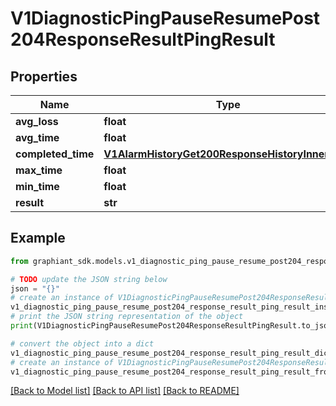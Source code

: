 # V1DiagnosticPingPauseResumePost204ResponseResultPingResult


## Properties

Name | Type | Description | Notes
------------ | ------------- | ------------- | -------------
**avg_loss** | **float** |  | [optional] 
**avg_time** | **float** |  | [optional] 
**completed_time** | [**V1AlarmHistoryGet200ResponseHistoryInnerTime**](V1AlarmHistoryGet200ResponseHistoryInnerTime.md) |  | [optional] 
**max_time** | **float** |  | [optional] 
**min_time** | **float** |  | [optional] 
**result** | **str** |  | [optional] 

## Example

```python
from graphiant_sdk.models.v1_diagnostic_ping_pause_resume_post204_response_result_ping_result import V1DiagnosticPingPauseResumePost204ResponseResultPingResult

# TODO update the JSON string below
json = "{}"
# create an instance of V1DiagnosticPingPauseResumePost204ResponseResultPingResult from a JSON string
v1_diagnostic_ping_pause_resume_post204_response_result_ping_result_instance = V1DiagnosticPingPauseResumePost204ResponseResultPingResult.from_json(json)
# print the JSON string representation of the object
print(V1DiagnosticPingPauseResumePost204ResponseResultPingResult.to_json())

# convert the object into a dict
v1_diagnostic_ping_pause_resume_post204_response_result_ping_result_dict = v1_diagnostic_ping_pause_resume_post204_response_result_ping_result_instance.to_dict()
# create an instance of V1DiagnosticPingPauseResumePost204ResponseResultPingResult from a dict
v1_diagnostic_ping_pause_resume_post204_response_result_ping_result_from_dict = V1DiagnosticPingPauseResumePost204ResponseResultPingResult.from_dict(v1_diagnostic_ping_pause_resume_post204_response_result_ping_result_dict)
```
[[Back to Model list]](../README.md#documentation-for-models) [[Back to API list]](../README.md#documentation-for-api-endpoints) [[Back to README]](../README.md)


